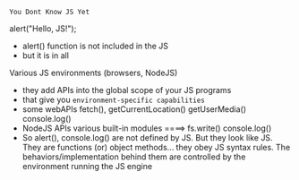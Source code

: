 `You Dont Know JS Yet`

alert("Hello, JS!");
- alert() function is not included in the JS
- but it is in all <web JS environments>

Various JS environments (browsers, NodeJS) 
- they add APIs into the global scope of your JS programs 
- that give you `environment-specific capabilities`
- some webAPIs
    fetch(), 
    getCurrentLocation()
    getUserMedia()
    console.log()
- NodeJS APIs
    various built-in modules ====> fs.write()
    console.log()
- So alert(), console.log() are not defined by JS. But they look like JS.
    They are functions (or) object methods... they obey JS syntax rules. 
    The behaviors/implementation behind them are controlled by the environment running the JS engine



